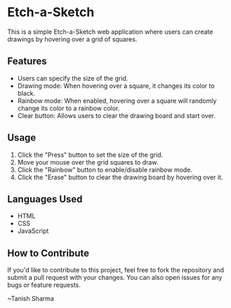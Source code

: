 # Etch-a-Sketch

This is a simple Etch-a-Sketch web application where users can create drawings by hovering over a grid of squares.

## Features

- Users can specify the size of the grid.
- Drawing mode: When hovering over a square, it changes its color to black.
- Rainbow mode: When enabled, hovering over a square will randomly change its color to a rainbow color.
- Clear button: Allows users to clear the drawing board and start over.

## Usage

1. Click the "Press" button to set the size of the grid.
2. Move your mouse over the grid squares to draw.
3. Click the "Rainbow" button to enable/disable rainbow mode.
4. Click the "Erase" button to clear the drawing board by hovering over it.

## Languages Used

- HTML
- CSS
- JavaScript

## How to Contribute

If you'd like to contribute to this project, feel free to fork the repository and submit a pull request with your changes. You can also open issues for any bugs or feature requests.

~Tanish Sharma
